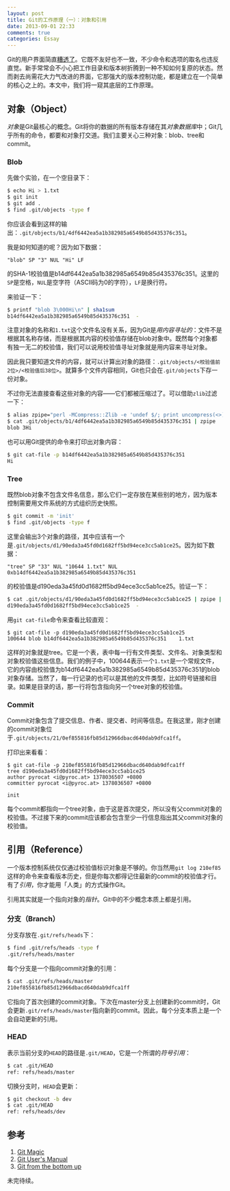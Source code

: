 ```yaml
---
layout: post
title: Git的工作原理（一）：对象和引用
date: 2013-09-01 22:33
comments: true
categories: Essay
---
```


Git的用户界面简直[糟透了][git-koans]。它既不友好也不一致，不少命令和选项的取名也违反直觉。新手常常会不小心把工作目录和版本树折腾到一种不知如何复原的状态。然而剥去尚需花大力气改进的界面，它那强大的版本控制功能，都是建立在一个简单的核心之上的。本文中，我们将一窥其底层的工作原理。

[git-koans]: http://stevelosh.com/blog/2013/04/git-koans/

<!-- more -->

## 对象（Object）

*对象*是Git最核心的概念。Git将你的数据的所有版本存储在其*对象数据库*中；Git几乎所有的命令，都要和对象打交道。我们主要关心三种对象：blob、tree和commit。

### Blob

先做个实验，在一个空目录下：

``` bash
$ echo Hi > 1.txt
$ git init
$ git add .
$ find .git/objects -type f
```

你应该会看到这样的输出：`.git/objects/b1/4df6442ea5a1b382985a6549b85d435376c351`。

我是如何知道的呢？因为如下数据：

```
"blob" SP "3" NUL "Hi" LF
```

的SHA-1校验值是b14df6442ea5a1b382985a6549b85d435376c351。这里的`SP`是空格，`NUL`是空字符（ASCII码为0的字符），`LF`是换行符。

来验证一下：

``` bash
$ printf "blob 3\000Hi\n" | sha1sum
b14df6442ea5a1b382985a6549b85d435376c351  -
```

注意对象的名称和`1.txt`这个文件名没有关系，因为Git是*用内容寻址的*：文件不是根据其名称存储，而是根据其内容的校验值存储在blob对象中。既然每个对象都有独一无二的校验值，我们可以说用校验值寻址对象就是用内容来寻址对象。

因此我只要知道文件的内容，就可以计算出对象的路径：`.git/objects/<校验值前2位>/<校验值后38位>`。就算多个文件内容相同，Git也只会在`.git/objects`下存一份对象。

不过你无法直接查看这些对象的内容——它们都被压缩过了。可以借助`zlib`过滤一下：

``` bash
$ alias zpipe="perl -MCompress::Zlib -e 'undef $/; print uncompress(<>)'"
$ cat .git/objects/b1/4df6442ea5a1b382985a6549b85d435376c351 | zpipe
blob 3Hi
```

也可以用Git提供的命令来打印出对象内容：

``` bash
$ git cat-file -p b14df6442ea5a1b382985a6549b85d435376c351
Hi
```

### Tree

既然blob对象不包含文件名信息，那么它们一定存放在某些别的地方，因为版本控制需要用文件系统的方式组织历史快照。

``` bash
$ git commit -m 'init'
$ find .git/objects -type f
```

这里会输出3个对象的路径，其中应该有一个是`.git/objects/d1/90eda3a45fd0d1682ff5bd94ece3cc5ab1ce25`。因为如下数据：

```
"tree" SP "33" NUL "10644 1.txt" NUL 0xb14df6442ea5a1b382985a6549b85d435376c351
```

的校验值是d190eda3a45fd0d1682ff5bd94ece3cc5ab1ce25。验证一下：

``` bash
$ cat .git/objects/d1/90eda3a45fd0d1682ff5bd94ece3cc5ab1ce25 | zpipe | sha1sum
d190eda3a45fd0d1682ff5bd94ece3cc5ab1ce25  -
```

用`git cat-file`命令来查看比较直观：

```
$ git cat-file -p d190eda3a45fd0d1682ff5bd94ece3cc5ab1ce25
100644 blob b14df6442ea5a1b382985a6549b85d435376c351	1.txt
```

这样的对象就是tree。它是一个表，表中每一行有文件类型、文件名、对象类型和对象校验值这些信息。我们的例子中，100644表示一个`1.txt`是一个常规文件，它的内容由校验值为b14df6442ea5a1b382985a6549b85d435376c351的blob对象存储。当然了，每一行记录的也可以是其他的文件类型，比如符号链接和目录。如果是目录的话，那一行将包含指向另一个tree对象的校验值。

### Commit

Commit对象包含了提交信息、作者、提交者、时间等信息。在我这里，刚才创建的commit对象位于`.git/objects/21/0ef855816fb85d12966dbacd640dab9dfca1ff`。

打印出来看看：

```
$ git cat-file -p 210ef855816fb85d12966dbacd640dab9dfca1ff
tree d190eda3a45fd0d1682ff5bd94ece3cc5ab1ce25
author pyrocat <i@pyroc.at> 1378036507 +0800
committer pyrocat <i@pyroc.at> 1378036507 +0800

init
```

每个commit都指向一个tree对象，由于这是首次提交，所以没有父commit对象的校验值。不过接下来的commit应该都会包含至少一行信息指出其父commit对象的校验值。

## 引用（Reference）

一个版本控制系统仅仅通过校验值标识对象是不够的。你当然用`git log 210ef85`这样的命令来查看版本历史，但是你每次都得记住最新的commit的校验值才行。有了*引用*，你才能用「人类」的方式操作Git。

引用其实就是一个指向对象的*指针*。Git中的不少概念本质上都是引用。

### 分支（Branch）

分支存放在`.git/refs/heads`下：

``` bash
$ find .git/refs/heads -type f
.git/refs/heads/master
```

每个分支是一个指向commit对象的引用：

``` bash
$ cat .git/refs/heads/master
210ef855816fb85d12966dbacd640dab9dfca1ff
```

它指向了首次创建的commit对象。下次在master分支上创建新的commit时，Git会更新`.git/refs/heads/master`指向新的commit。因此，每个分支本质上是一个会自动更新的引用。

### HEAD

表示当前分支的`HEAD`的路径是`.git/HEAD`，它是一个所谓的*符号引用*：

``` bash
$ cat .git/HEAD
ref: refs/heads/master
```

切换分支时，`HEAD`会更新：

``` bash
$ git checkout -b dev
$ cat .git/HEAD
ref: refs/heads/dev
```

## 参考

1. [Git Magic](http://www-cs-students.stanford.edu/~blynn/gitmagic/index.html)
2. [Git User's Manual](http://schacon.github.io/git/user-manual.html)
3. [Git from the bottom up](http://ftp.newartisans.com/pub/git.from.bottom.up.pdf)

未完待续。
